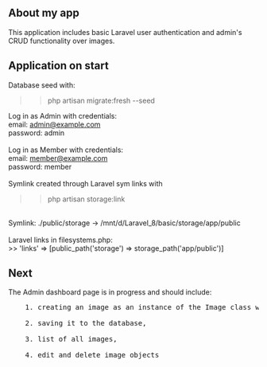 ## About my app

This application includes basic Laravel user authentication and admin's CRUD functionality over images. 

## Application on start

Database seed with: </br>
>> php artisan migrate:fresh --seed </br>

Log in as Admin with credentials:</br>
email: admin@example.com</br>
password: admin</br>
</br>
Log in as Member with credentials:</br>
email: member@example.com</br>
password: member</br>
</br>
Symlink created through Laravel sym links with </br>
>> php artisan storage:link</br>
</br>
Symlink: ./public/storage -> /mnt/d/Laravel_8/basic/storage/app/public</br>
</br>
Laravel links in filesystems.php:</br>
>> 'links' => [public_path('storage') => storage_path('app/public')]</br>


## Next

The Admin dashboard page is in progress and should include: </br>
<pre>
    1. creating an image as an instance of the Image class with specific parameters </br>
    2. saving it to the database,</br>
    3. list of all images,</br>
    4. edit and delete image objects</br>
</pre>

 

